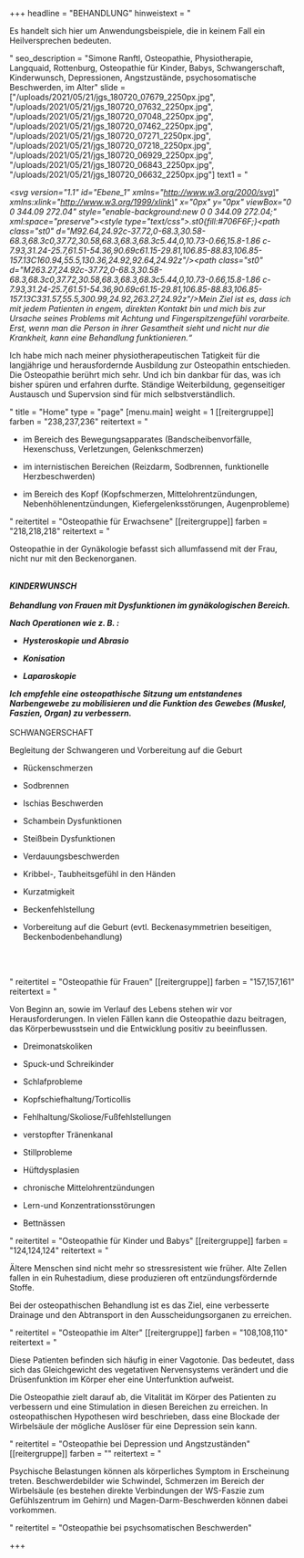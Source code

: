 +++
headline = "BEHANDLUNG"
hinweistext = "<p>Es handelt sich hier um Anwendungsbeispiele, die in keinem Fall ein Heilversprechen bedeuten.</p>"
seo_description = "Simone Ranftl, Osteopathie, Physiotherapie, Langquaid, Rottenburg, Osteopathie für Kinder, Babys, Schwangerschaft, Kinderwunsch, Depressionen, Angstzustände, psychosomatische Beschwerden, im Alter"
slide = ["/uploads/2021/05/21/jgs_180720_07679_2250px.jpg", "/uploads/2021/05/21/jgs_180720_07632_2250px.jpg", "/uploads/2021/05/21/jgs_180720_07048_2250px.jpg", "/uploads/2021/05/21/jgs_180720_07462_2250px.jpg", "/uploads/2021/05/21/jgs_180720_07271_2250px.jpg", "/uploads/2021/05/21/jgs_180720_07218_2250px.jpg", "/uploads/2021/05/21/jgs_180720_06929_2250px.jpg", "/uploads/2021/05/21/jgs_180720_06843_2250px.jpg", "/uploads/2021/05/21/jgs_180720_06632_2250px.jpg"]
text1 = "<p><em><svg version=\"1.1\" id=\"Ebene_1\" xmlns=\"http://www.w3.org/2000/svg\" xmlns:xlink=\"http://www.w3.org/1999/xlink\" x=\"0px\" y=\"0px\" viewBox=\"0 0 344.09 272.04\" style=\"enable-background:new 0 0 344.09 272.04;\" xml:space=\"preserve\"><style type=\"text/css\">.st0{fill:#706F6F;}</style><g><path class=\"st0\" d=\"M92.64,24.92c-37.72,0-68.3,30.58-68.3,68.3c0,37.72,30.58,68.3,68.3,68.3c5.44,0,10.73-0.66,15.8-1.86 c-7.93,31.24-25.7,61.51-54.36,90.69c61.15-29.81,106.85-88.83,106.85-157.13C160.94,55.5,130.36,24.92,92.64,24.92z\"/><path class=\"st0\" d=\"M263.27,24.92c-37.72,0-68.3,30.58-68.3,68.3c0,37.72,30.58,68.3,68.3,68.3c5.44,0,10.73-0.66,15.8-1.86 c-7.93,31.24-25.7,61.51-54.36,90.69c61.15-29.81,106.85-88.83,106.85-157.13C331.57,55.5,300.99,24.92,263.27,24.92z\"/></g></svg>Mein Ziel ist es, dass ich mit jedem Patienten in engem, direkten Kontakt bin und mich bis zur Ursache seines Problems mit Achtung und Fingerspitzengefühl vorarbeite. Erst, wenn man die Person in ihrer Gesamtheit sieht und nicht nur die Krankheit, kann eine Behandlung funktionieren.“</em></p><p>Ich habe mich nach meiner physiotherapeutischen Tatigkeit für die langjährige und herausfordernde Ausbildung zur Osteopathin entschieden.<br>Die Osteopathie berührt mich sehr. Und ich bin dankbar für das, was ich bisher spüren und erfahren durfte. Ständige Weiterbildung, gegenseitiger Austausch und Supervsion sind für mich selbstverständlich.</p>"
title = "Home"
type = "page"
[menu.main]
weight = 1
[[reitergruppe]]
farben = "238,237,236"
reitertext = "<ul><li><p>im Bereich des Bewegungsapparates (Bandscheibenvorfälle, Hexenschuss, Verletzungen, Gelenkschmerzen)</p></li><li><p>im internistischen Bereichen (Reizdarm, Sodbrennen, funktionelle Herzbeschwerden)</p></li><li><p>im Bereich des Kopf (Kopfschmerzen, Mittelohrentzündungen, Nebenhöhlenentzündungen, Kiefergelenksstörungen, Augenprobleme)</p></li></ul>"
reitertitel = "Osteopathie für Erwachsene"
[[reitergruppe]]
farben = "218,218,218"
reitertext = "<p>Osteopathie in der Gynäkologie befasst sich allumfassend mit der Frau, nicht nur mit den Beckenorganen.</p><p>_______<br>KINDERWUNSCH<br><br>Behandlung von Frauen mit Dysfunktionen im gynäkologischen Bereich.</p><p>Nach Operationen wie z. B. :</p><ul><li><p>Hysteroskopie und Abrasio</p></li><li><p>Konisation</p></li><li><p>Laparoskopie</p></li></ul><p>Ich empfehle eine osteopathische Sitzung um entstandenes Narbengewebe zu mobilisieren und die Funktion des Gewebes (Muskel, Faszien, Organ) zu verbessern.<br>_______<br>SCHWANGERSCHAFT</p><p>Begleitung der Schwangeren und Vorbereitung auf die Geburt</p><ul><li><p>Rückenschmerzen</p></li><li><p>Sodbrennen</p></li><li><p>Ischias Beschwerden</p></li><li><p>Schambein Dysfunktionen</p></li><li><p>Steißbein Dysfunktionen</p></li><li><p>Verdauungsbeschwerden</p></li><li><p>Kribbel-, Taubheitsgefühl in den Händen</p></li><li><p>Kurzatmigkeit</p></li><li><p>Beckenfehlstellung</p></li><li><p>Vorbereitung auf die Geburt (evtl. Beckenasymmetrien beseitigen, Beckenbodenbehandlung)</p></li></ul><p><br><br></p>"
reitertitel = "Osteopathie für Frauen"
[[reitergruppe]]
farben = "157,157,161"
reitertext = "<p>Von Beginn an, sowie im Verlauf des Lebens stehen wir vor Herausforderungen. In vielen Fällen kann die Osteopathie dazu beitragen, das Körperbewusstsein und die Entwicklung positiv zu beeinflussen.</p><ul><li><p>Dreimonatskoliken</p></li><li><p>Spuck-und Schreikinder</p></li><li><p>Schlafprobleme</p></li><li><p>Kopfschiefhaltung/Torticollis</p></li><li><p>Fehlhaltung/Skoliose/Fußfehlstellungen</p></li><li><p>verstopfter Tränenkanal</p></li><li><p>Stillprobleme</p></li><li><p>Hüftdysplasien</p></li><li><p>chronische Mittelohrentzündungen</p></li><li><p>Lern-und Konzentrationsstörungen</p></li><li><p>Bettnässen</p></li></ul>"
reitertitel = "Osteopathie für Kinder und Babys"
[[reitergruppe]]
farben = "124,124,124"
reitertext = "<p>Ältere Menschen sind nicht mehr so stressresistent wie früher. Alte Zellen fallen in ein Ruhestadium, diese produzieren oft entzündungsfördernde Stoffe.</p><p>Bei der osteopathischen Behandlung ist es das Ziel, eine verbesserte Drainage und den Abtransport in den Ausscheidungsorganen zu erreichen.</p>"
reitertitel = "Osteopathie im Alter"
[[reitergruppe]]
farben = "108,108,110"
reitertext = "<p>Diese Patienten befinden sich häufig in einer Vagotonie. Das bedeutet, dass sich das Gleichgewicht des vegetativen Nervensystems verändert und die Drüsenfunktion im Körper eher eine Unterfunktion aufweist.</p><p>Die Osteopathie zielt darauf ab, die Vitalität im Körper des Patienten zu verbessern und eine Stimulation in diesen Bereichen zu erreichen. In osteopathischen Hypothesen wird beschrieben, dass eine Blockade der Wirbelsäule der mögliche Auslöser für eine Depression sein kann.</p>"
reitertitel = "Osteopathie bei Depression und Angstzuständen"
[[reitergruppe]]
farben = ""
reitertext = "<p>Psychische Belastungen können als körperliches Symptom in Erscheinung treten. Beschwerdebilder wie Schwindel, Schmerzen im Bereich der Wirbelsäule (es bestehen direkte Verbindungen der WS-Faszie zum Gefühlszentrum im Gehirn) und Magen-Darm-Beschwerden können dabei vorkommen.</p>"
reitertitel = "Osteopathie bei psychsomatischen Beschwerden"

+++
